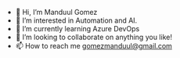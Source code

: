 - 👋 Hi, I’m Manduul Gomez
- 👀 I’m interested in Automation and AI. 
- 🌱 I’m currently learning Azure DevOps
- 💞️ I’m looking to collaborate on anything you like!
- 📫 How to reach me gomezmanduul@gmail.com

<!---
YaboDuulG/YaboDuulG is a ✨ special ✨ repository because its `README.md` (this file) appears on your GitHub profile.
You can click the Preview link to take a look at your changes.
--->
